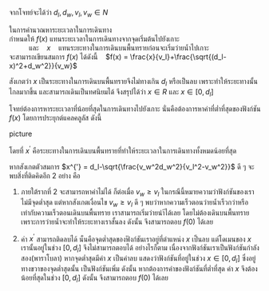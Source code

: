 จากโจทย์จะได้ว่า $d_l,d_w,v_l,v_w \in N$ <br>

ในการคำนวณหาระยะเวลาในการเดินทาง <br>
กำหนดให้ $f(x)$ แทนระยะเวลาในการเดินทางจากจุดเริ่มต้นไปยังเกาะ<br>
&nbsp;&nbsp;&nbsp;&nbsp;&nbsp;&nbsp;&nbsp;&nbsp;&nbsp;&nbsp;และ &nbsp;&nbsp;&nbsp;$x$ &nbsp;&nbsp;&nbsp;แทนระยะทางในการเดินบนพื้นทรายก่อนจะเริ่มว่ายน้ำไปเกาะ<br>
จะสามารถเขียนสมการ $f(x)$ ได้ดังนี้
&nbsp;&nbsp;&nbsp;$f(x) = \frac{x}{v_l}+\frac{\sqrt{(d_l-x)^2+d_w^2}}{v_w}$<br>

สังเกตว่า $x$ เป็นระยะทางในการเดินบนพื้นทรายจึงไม่ทางเกิน $d_l$ หรือเป็นลบ เพราะทำให้ระยะทางนั้นไกลมากขึ้น และสามารถเดินเป็นทศนิยมได้ จึงสรุปได้ว่า $x \in R$ และ $x \in [0,d_l]$

โจทย์ต้องการหาระยะเวลาที่น้อยที่สุดในการเดินทางไปยังเกาะ นั่นคือต้องการหาค่าที่ต่ำที่สุดของฟังก์ชัน $f(x)$ โดยการประยุกต์แคลคลูลัส ดังนี้

picture

โดยที่ $x^{'}$ คือระยะทางในการเดินบนพื้นทรายที่ทำให้ระยะเวลาในการเดินทางทั้งหมดน้อยที่สุด

หากสังเกตตัวสมการ $x^{'} = d_l-\sqrt{\frac{v_w^2d_w^2}{v_l^2-v_w^2}}$ ดี ๆ จะพบสิ่งที่ติดคิดอีก 2 อย่าง คือ

1. ภายใต้รากที่ 2 จะสามารถหาค่าไม่ได้ ก็ต่อเมื่อ $v_w\geq v_l$ ในกรณีนี้หมายความว่าฟังก์ชันของเราไม่มีจุดต่ำสุด แต่หากสังเกตเงื่อนไข $v_w\geq v_l$ ดี ๆ พบว่าหากความเร็วตอนว่ายน้ำเร็วกว่าหรือเท่ากับความเร็วตอนเดินบนพื้นทราย เราสามารถเริ่มว่ายนำ้ได้เลย โดยไม่ต้องเดินบนพื้นทราย เพราะการว่ายน้ำจะทำให้ระยะทางเราสั้นลง ดังนั้น จึงสามารถตอบ $f(0)$ ได้เลย

2. ค่า $x^{'}$ สามารถติดลบได้ นั่นคือจุดต่ำสุดของฟังก์ชันเราอยู่ที่ตำแหน่ง $x$ เป็นลบ แต่โดเมนของ $x$ เรานั้นอยู่ในช่วง $[0,d_l]$ จึงไม่สามารถตอบได้ อย่างไรก็ตาม เนื่องจากฟังก์ชันเราเป็นฟังก์ชันกำลังสอง(พาราโบลา) หากจุดต่ำสุดมีค่า $x$ เป็นค่าลบ แสดงว่าฟังก์ชันที่อยู่ในช่วง $x \in [0,d_l]$ ซึ่งอยู่ทางขวาของจุดต่ำสุดนั้น เป็นฟังก์ชันเพิ่ม ดังนั้น หากต้องการค่าของฟังก์ชันที่ต่ำที่สุด ค่า $x$ จึงต้องน้อยที่สุดในช่วง $[0,d_l]$ ดังนั้น จึงสามารถตอบ $f(0)$ ได้เลย